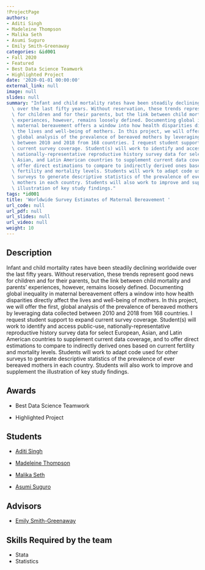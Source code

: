 ```yaml
---
!ProjectPage
authors:
- Aditi Singh
- Madeleine Thompson
- Malika Seth
- Asumi Suguro
- Emily Smith-Greenaway
categories: &id001
- Fall 2020
- Featured
- Best Data Science Teamwork
- Highlighted Project
date: '2020-01-01 00:00:00'
external_link: null
image: null
slides: null
summary: "Infant and child mortality rates have been steadily declining worldwide\
  \ over the last fifty years. Without reservation, these trends represent good news\
  \ for children and for their parents, but the link between child mortality and parents\u2019\
  \ experiences, however, remains loosely defined. Documenting global inequality in\
  \ maternal bereavement offers a window into how health disparities directly affect\
  \ the lives and well-being of mothers. In this project, we will offer the first,\
  \ global analysis of the prevalence of bereaved mothers by leveraging data collected\
  \ between 2010 and 2018 from 168 countries. I request student support to expand\
  \ current survey coverage. Student(s) will work to identify and access public-use,\
  \ nationally-representative reproductive history survey data for select European,\
  \ Asian, and Latin American countries to supplement current data coverage, and to\
  \ offer direct estimations to compare to indirectly derived ones based on current\
  \ fertility and mortality levels. Students will work to adapt code used for other\
  \ surveys to generate descriptive statistics of the prevalence of ever bereaved\
  \ mothers in each country. Students will also work to improve and supplement the\
  \ illustration of key study findings."
tags: *id001
title: 'Worldwide Survey Estimates of Maternal Bereavement '
url_code: null
url_pdf: null
url_slides: null
url_video: null
weight: 10
---
```

## Description

Infant and child mortality rates have been steadily declining worldwide over the last fifty years. Without reservation, these trends represent good news for children and for their parents, but the link between child mortality and parents’ experiences, however, remains loosely defined. Documenting global inequality in maternal bereavement offers a window into how health disparities directly affect the lives and well-being of mothers. In this project, we will offer the first, global analysis of the prevalence of bereaved mothers by leveraging data collected between 2010 and 2018 from 168 countries. I request student support to expand current survey coverage. Student(s) will work to identify and access public-use, nationally-representative reproductive history survey data for select European, Asian, and Latin American countries to supplement current data coverage, and to offer direct estimations to compare to indirectly derived ones based on current fertility and mortality levels. Students will work to adapt code used for other surveys to generate descriptive statistics of the prevalence of ever bereaved mothers in each country. Students will also work to improve and supplement the illustration of key study findings.



## Awards
* Best Data Science Teamwork

* Highlighted Project





## Students

* [Aditi Singh](../../../author/aditi-singh)

* [Madeleine Thompson](../../../author/madeleine-thompson)

* [Malika Seth](../../../author/malika-seth)

* [Asumi Suguro](../../../author/asumi-suguro)

## Advisors

* [Emily Smith-Greenaway](../../../author/emily-smith-greenaway)

## Skills Required by the team


* Stata
* Statistics